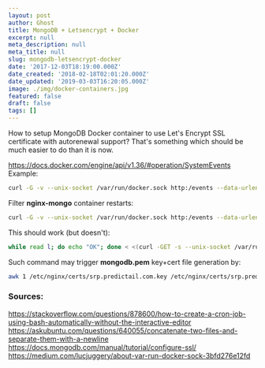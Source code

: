 ```yaml
---
layout: post
author: Ghost
title: MongoDB + Letsencrypt + Docker
excerpt: null
meta_description: null
meta_title: null
slug: mongodb-letsencrypt-docker
date: '2017-12-03T18:19:00.000Z'
date_created: '2018-02-18T02:01:20.000Z'
date_updated: '2019-03-03T16:20:05.000Z'
image: ./img/docker-containers.jpg
featured: false
draft: false
tags: []
---
```

How to setup MongoDB Docker container to use Let's Encrypt SSL certificate with autorenewal support?
That's something which should be much easier to do than it is now.


https://docs.docker.com/engine/api/v1.36/#operation/SystemEvents
Example:
```sh
curl -G -v --unix-socket /var/run/docker.sock http:/events --data-urlencode 'filters={"container":["nginx-mongo"]}'
```

Filter **nginx-mongo** container restarts:

```sh
curl -G -v --unix-socket /var/run/docker.sock http:/events --data-urlencode 'filters={"container":["nginx-mongo"],"event":["restart"]}'
```

This should work (but doesn't):

```sh
while read l; do echo "OK"; done < <(curl -GET -s --unix-socket /var/run/docker.sock http:/events --data-urlencode 'filters={"container":["nginx-mongo"],"event":["restart"]}')
```

Such command may trigger **mongodb.pem** key+cert file generation by:
```sh
awk 1 /etc/nginx/certs/srp.predictail.com.key /etc/nginx/certs/srp.predictail.com.crt > /mongo-ssl/mongodb.pem
```

### Sources:

https://stackoverflow.com/questions/878600/how-to-create-a-cron-job-using-bash-automatically-without-the-interactive-editor
https://askubuntu.com/questions/640055/concatenate-two-files-and-separate-them-with-a-newline
https://docs.mongodb.com/manual/tutorial/configure-ssl/
https://medium.com/lucjuggery/about-var-run-docker-sock-3bfd276e12fd
